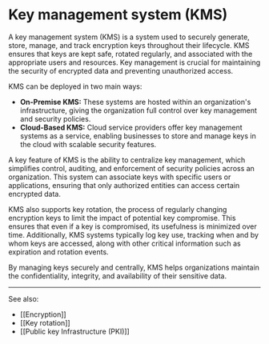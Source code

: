 
# Key management system (KMS)

A key management system (KMS) is a system used to securely generate, store, manage, and track encryption keys throughout their lifecycle. KMS ensures that keys are kept safe, rotated regularly, and associated with the appropriate users and resources. Key management is crucial for maintaining the security of encrypted data and preventing unauthorized access.

KMS can be deployed in two main ways:

- **On-Premise KMS:** These systems are hosted within an organization's infrastructure, giving the organization full control over key management and security policies.
- **Cloud-Based KMS:** Cloud service providers offer key management systems as a service, enabling businesses to store and manage keys in the cloud with scalable security features.

A key feature of KMS is the ability to centralize key management, which simplifies control, auditing, and enforcement of security policies across an organization. This system can associate keys with specific users or applications, ensuring that only authorized entities can access certain encrypted data.

KMS also supports key rotation, the process of regularly changing encryption keys to limit the impact of potential key compromise. This ensures that even if a key is compromised, its usefulness is minimized over time. Additionally, KMS systems typically log key use, tracking when and by whom keys are accessed, along with other critical information such as expiration and rotation events.

By managing keys securely and centrally, KMS helps organizations maintain the confidentiality, integrity, and availability of their sensitive data.

---

See also:

- [[Encryption]]
- [[Key rotation]]
- [[Public key Infrastructure (PKI)]]
